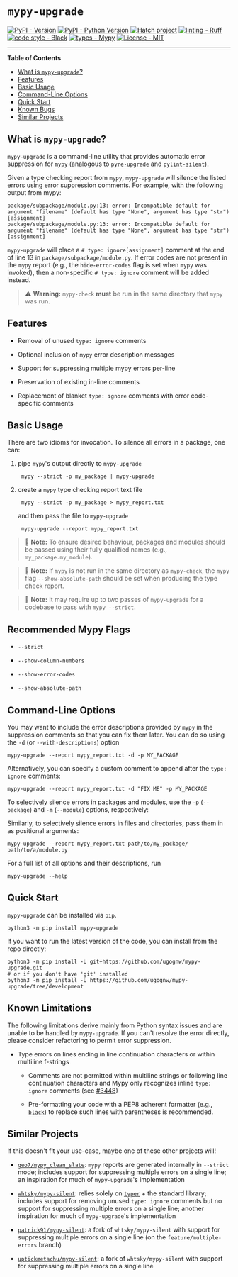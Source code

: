 # `mypy-upgrade`

[![PyPI - Version](https://img.shields.io/pypi/v/mypy-upgrade.svg)](https://pypi.org/project/mypy-upgrade)
[![PyPI - Python Version](https://img.shields.io/pypi/pyversions/mypy-upgrade.svg)](https://pypi.org/project/mypy-upgrade)
[![Hatch project](https://img.shields.io/badge/%F0%9F%A5%9A-Hatch-4051b5.svg)](https://github.com/pypa/hatch)
[![linting - Ruff](https://img.shields.io/endpoint?url=https://raw.githubusercontent.com/charliermarsh/ruff/main/assets/badge/v2.json)](https://github.com/astral-sh/ruff)
[![code style - Black](https://img.shields.io/badge/code%20style-black-000000.svg)](https://github.com/psf/black)
[![types - Mypy](https://img.shields.io/badge/types-Mypy-blue.svg)](https://github.com/python/mypy)
[![License - MIT](https://img.shields.io/badge/license-MIT-9400d3.svg)](https://spdx.org/licenses/)

-----

**Table of Contents**

- [What is `mypy-upgrade`?](#what-is-mypy-upgrade)
- [Features](#features)
- [Basic Usage](#basic-usage)
- [Command-Line Options](#command-line-options)
- [Quick Start](#quick-start)
- [Known Bugs](#known-bugs)
- [Similar Projects](#similar-projects)

## What is `mypy-upgrade`?

`mypy-upgrade` is a command-line utility that provides automatic error
suppression for [`mypy`](http://mypy.readthedocs.io/) (analogous to [`pyre-upgrade`](https://pyre-check.org/docs/types-in-python/#upgrade) and [`pylint-silent`](https://github.com/udifuchs/pylint-silent/)).

Given a type checking report from `mypy`,
`mypy-upgrade` will silence the listed errors using error suppression
comments. For example, with the following output from mypy:

    package/subpackage/module.py:13: error: Incompatible default for argument "filename" (default has type "None", argument has type "str") [assignment]
    package/subpackage/module.py:13: error: Incompatible default for argument "filename" (default has type "None", argument has type "str") [assignment]

`mypy-upgrade` will place a `# type: ignore[assignment]` comment at the
end of line 13 in `package/subpackage/module.py`. If error codes are not
present in the `mypy` report (e.g., the `hide-error-codes` flag is set when
`mypy` was invoked), then a non-specific `# type: ignore` comment will be
added instead.

> :warning: **Warning:** `mypy-check` **must** be run in the same directory
> that `mypy` was run.

## Features

* Removal of unused `type: ignore` comments

* Optional inclusion of `mypy` error description messages

* Support for suppressing multiple mypy errors per-line

* Preservation of existing in-line comments

* Replacement of blanket `type: ignore` comments with error code-specific
comments

## Basic Usage

There are two idioms for invocation. To silence all errors in a package, one
can:

1. pipe `mypy`'s output directly to `mypy-upgrade`

        mypy --strict -p my_package | mypy-upgrade

2. create a `mypy` type checking report text file

        mypy --strict -p my_package > mypy_report.txt

    and then pass the file to `mypy-upgrade`

        mypy-upgrade --report mypy_report.txt

> :memo: **Note:** To ensure desired behaviour, packages and modules should be
passed using their fully qualified names (e.g., `my_package.my_module`).

> :memo: **Note:** If `mypy` is not run in the same directory as `mypy-check`, the `mypy` flag 
`--show-absolute-path` should be set when producing the type check report.

> :memo: **Note:** It may require up to two passes of `mypy-upgrade` for a codebase to pass with
`mypy --strict`.

## Recommended Mypy Flags

* `--strict`

* `--show-column-numbers`

* `--show-error-codes`

* `--show-absolute-path`

## Command-Line Options

You may want to include the error descriptions provided by `mypy` in the
suppression comments so that you can fix them later. You can do so using
the `-d` (or `--with-descriptions`) option

    mypy-upgrade --report mypy_report.txt -d -p MY_PACKAGE

Alternatively, you can specify a custom comment to append after the `type: ignore` comments:

    mypy-upgrade --report mypy_report.txt -d "FIX ME" -p MY_PACKAGE

To selectively silence errors in packages and modules, use the `-p`
(`--package`) and `-m` (`--module`) options, respectively:

Similarly, to selectively silence errors in files and directories,
pass them in as positional arguments:

    mypy-upgrade --report mypy_report.txt path/to/my_package/ path/to/a/module.py

For a full list of all options and their descriptions, run

    mypy-upgrade --help

## Quick Start

`mypy-upgrade` can be installed via `pip`.

    python3 -m pip install mypy-upgrade

If you want to run the latest version of the code, you can install from the
repo directly:

    python3 -m pip install -U git+https://github.com/ugognw/mypy-upgrade.git
    # or if you don't have 'git' installed
    python3 -m pip install -U https://github.com/ugognw/mypy-upgrade/tree/development

## Known Limitations

The following limitations derive mainly from Python syntax issues and are unable to be handled
by `mypy-upgrade`. If you can't resolve the error directly, please consider refactoring to permit
error suppression.

* Type errors on lines ending in line continuation characters or within multiline f-strings

    * Comments are not permitted within multiline strings or following line continuation characters
    and Mypy only recognizes inline `type: ignore` comments (see
    [#3448](https://github.com/python/mypy/issues/3448))

    * Pre-formatting your code with a PEP8 adherent formatter
    (e.g., [`black`](http://black.readthedocs.io)) to replace such lines with parentheses is
    recommended.

## Similar Projects

If this doesn't fit your use-case, maybe one of these other projects will!

* [`geo7/mypy_clean_slate`](https://github.com/geo7/mypy_clean_slate/tree/main): `mypy` reports are generated internally in `--strict` mode; includes
support for suppressing multiple errors on a single line; an inspiration for
much of `mypy-upgrade`'s implementation

* [`whtsky/mypy-silent`](https://github.com/whtsky/mypy-silent/tree/master):
relies solely on [`typer`](https://typer.tiangolo.com) + the standard
library; includes support for removing unused `type: ignore` comments but no
support for suppressing multiple errors on a single line; another inspiration
for much of `mypy-upgrade`'s implementation

* [`patrick91/mypy-silent`](https://github.com/patrick91/mypy-silent/tree/feature/multiple-errors): a fork of `whtsky/mypy-silent` with support for
suppressing multiple errors on a single line (on the `feature/multiple-errors` branch)

* [`uptickmetachu/mypy-silent`](https://github.com/uptickmetachu/mypy-silent/tree/main): a fork of `whtsky/mypy-silent` with support for suppressing
multiple errors on a single line
